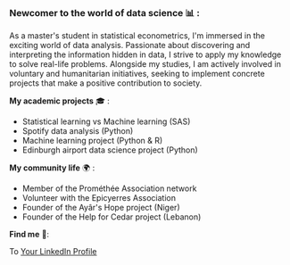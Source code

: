 ### Newcomer to the world of data science 📊 :

As a master's student in statistical econometrics, I'm immersed in the exciting world of data analysis. Passionate about discovering and interpreting the information hidden in data, I strive to apply my knowledge to solve real-life problems. Alongside my studies, I am actively involved in voluntary and humanitarian initiatives, seeking to implement concrete projects that make a positive contribution to society.

__My academic projects__ 🎓 : 

- Statistical learning vs Machine learning (SAS)
- Spotify data analysis (Python)
- Machine learning project (Python & R)
- Edinburgh airport data science project (Python)

__My community life__ 🌍 : 

- Member of the Prométhée Association network
- Volunteer with the Epicyerres Association
- Founder of the Ayâr's Hope project (Niger)
- Founder of the Help for Cedar project (Lebanon)

__Find me__ 📧:

To [Your LinkedIn Profile](https://www.linkedin.com/in/lia-gasparin-159698230/)
